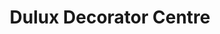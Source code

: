 ---
title: "Dulux Decorator Centre"
url: /brighton-und-hove/dulux-decorator-centre/
shop: Farben
---